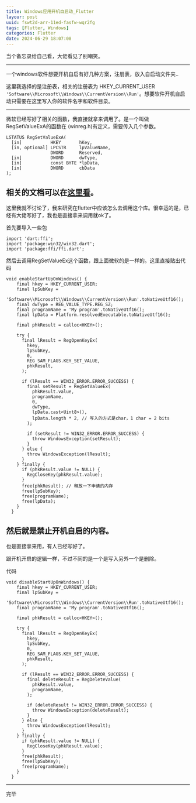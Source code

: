 ```yaml
---
title: Windows应用开机自启动_Flutter
layour: post
uuid: fswt2d-arr-11ed-fasfw-wqr2fg
tags: [Flutter, Windows]
categories: Flutter
date: 2024-06-29 18:07:08
---
```


当个备忘录给自己看，大佬看见了别嘲笑。

---

一个windows软件想要开机自启有好几种方案，注册表，放入自启动文件夹..

这里我选择的是注册表，相关的注册表为 HKEY_CURRENT_USER `'Software\\Microsoft\\Windows\\CurrentVersion\\Run'`。想要软件开机自启动只需要在这里写入你的软件名字和软件目录。

---


微软已经写好了相关的函数，我直接就拿来调用了。是一个叫做 RegSetValueExA的函数在 (winreg.h)有定义，需要传入几个参数。

```
LSTATUS RegSetValueExA(
  [in]           HKEY       hKey, 
  [in, optional] LPCSTR     lpValueName,
                 DWORD      Reserved,
  [in]           DWORD      dwType,
  [in]           const BYTE *lpData,
  [in]           DWORD      cbData
);
```


相关的文档可以在[这里看](https://learn.microsoft.com/zh-cn/windows/win32/api/winreg/nf-winreg-regsetvalueexa#requirements)。
---

这里我就不讨论了，我来研究在flutter中应该怎么去调用这个库。很幸运的是，已经有大佬写好了，我也是直接拿来调用就ok了。

首先要导入一些包
```
import 'dart:ffi';
import 'package:win32/win32.dart';
import 'package:ffi/ffi.dart';
```
然后去调用RegSetValueEx这个函数，跟上面微软的是一样的。这里直接贴出代码

```
void enableStartUpOnWindows() {
    final hkey = HKEY_CURRENT_USER;
    final lpSubKey =
        'Software\\Microsoft\\Windows\\CurrentVersion\\Run'.toNativeUtf16();
    final dwType = REG_VALUE_TYPE.REG_SZ;
    final programName = 'My program'.toNativeUtf16();
    final lpData = Platform.resolvedExecutable.toNativeUtf16();

    final phkResult = calloc<HKEY>();

    try {
      final lResult = RegOpenKeyEx(
        hkey,
        lpSubKey,
        0,
        REG_SAM_FLAGS.KEY_SET_VALUE,
        phkResult,
      );

      if (lResult == WIN32_ERROR.ERROR_SUCCESS) {
        final setResult = RegSetValueEx(
          phkResult.value,
          programName,
          0,
          dwType,
          lpData.cast<Uint8>(),
          lpData.length * 2, // 写入的方式是char，1 char = 2 bits
        );

        if (setResult != WIN32_ERROR.ERROR_SUCCESS) {
          throw WindowsException(setResult);
        }
      } else {
        throw WindowsException(lResult);
      }
    } finally {
      if (phkResult.value != NULL) {
        RegCloseKey(phkResult.value);
      }
      free(phkResult); // 释放一下申请的内存
      free(lpSubKey);
      free(programName);
      free(lpData);
    }
  }
```

然后就是禁止开机自启的内容。
---

也是直接拿来用，有人已经写好了。

跟开机开启的逻辑一样，不过不同的是一个是写入另外一个是删除。

代码
```
void disableStartUpOnWindows() {
    final hkey = HKEY_CURRENT_USER;
    final lpSubKey =
        'Software\\Microsoft\\Windows\\CurrentVersion\\Run'.toNativeUtf16();
    final programName = 'My program'.toNativeUtf16();

    final phkResult = calloc<HKEY>();

    try {
      final lResult = RegOpenKeyEx(
        hkey,
        lpSubKey,
        0,
        REG_SAM_FLAGS.KEY_SET_VALUE,
        phkResult,
      );

      if (lResult == WIN32_ERROR.ERROR_SUCCESS) {
        final deleteResult = RegDeleteValue(
          phkResult.value,
          programName,
        );

        if (deleteResult != WIN32_ERROR.ERROR_SUCCESS) {
          throw WindowsException(deleteResult);
        }
      } else {
        throw WindowsException(lResult);
      }
    } finally {
      if (phkResult.value != NULL) {
        RegCloseKey(phkResult.value);
      }
      free(phkResult);
      free(lpSubKey);
      free(programName);
    }
  }
```

---

完毕
